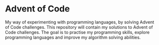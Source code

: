 # Advent of Code
My way of experimenting with programming languages, by solving Advent of Code challenges.
This repository will contain my solutions to Advent of Code challenges.
The goal is to practise my programming skills, explore programming languages and improve my algorithm solving abilities.
